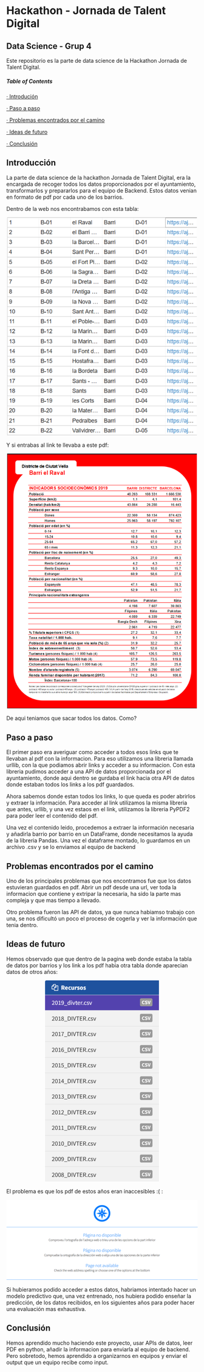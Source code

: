 # Hackathon - Jornada de Talent Digital 
## Data Science - Grup 4 
Este repositorio es la parte de data science de la Hackathon Jornada de Talent Digital.

##### Table of Contents  
[· Introdución](#Introducción)

[· Paso a paso](#Pasoapaso)

[· Problemas encontrados por el camino](#problemas)

[· Ideas de futuro](#ideas)

[· Conclusión](#conclusion)

<a name="Introducción"/>

## Introducción

La parte de data science de la hackathon Jornada de Talent Digital, era la encargada de recoger todos los datos proporcionados por el ayuntamiento, transformarlos y prepararlos para el equipo de Backend. Estos datos venian en formato de pdf por cada uno de los barrios.

Dentro de la web nos encontrabamos con esta tabla:

<p align="center">
  <img src="/Addings/tabla_datos.png" style="width:500px; aling:center;"/>
</p>

Y si entrabas al link te llevaba a este pdf:

<p align="center">
  <img src="/Addings/Datos.PNG" style="width:500px; aling:center;"/>
</p>

De aqui teniamos que sacar todos los datos. Como?

<a name="Pasoapaso"/>

## Paso a paso

El primer paso era averiguar como acceder a todos esos links que te llevaban al pdf con la informacion. Para eso utilizamos una libreria llamada urllib, con la que podiamos abrir links y acceder a su informacion. Con esta libreria pudimos acceder a una API de datos proporcionada por el ayuntamiento, donde aqui dentro se gurdaba el link hacia otra API de datos donde estaban todos los links a los pdf guardados.

Ahora sabemos donde estan todos los links, lo que queda es poder abrirlos y extraer la información. Para acceder al link utilizamos la misma libreria que antes, urllib, y una vez estaos en el link, utilizamos la libreria PyPDF2 para poder leer el contenido del pdf. 

Una vez el contenido leido, procedemos a extraer la información necesaria y añadirla barrio por barrio en un DataFrame, donde necesitamos la ayuda de la libreria Pandas. Una vez el dataframe montado, lo guardamos en un archivo .csv y se lo enviamos al equipo de backend

<a name="problemas"/>

## Problemas encontrados por el camino

Uno de los principales problemas que nos encontramos fue que los datos estuvieran guardados en pdf. Abrir un pdf desde una url, ver toda la informacion que contiene y extripar la necesaria, ha sido la parte mas compleja y que mas tiempo a llevado.

Otro problema fueron las API de datos, ya que nunca habiamso trabajo con una, se nos dificultó un poco el proceso de cogerla y ver la información que tenia dentro.

<a name="ideas"/>

## Ideas de futuro

Hemos observado que que dentro de la pagina web donde estaba la tabla de datos por barrios y los link a los pdf habia otra tabla donde aparecian datos de otros años:

<p align="center">
  <img src="/Addings/años.png" style="width:300px; aling:center;"/>
</p>

El problema es que los pdf de estos años eran inaccesibles :( :

<p align="center">
  <img src="/Addings/no.PNG" style="width:800px; aling:center;"/>
</p>

Si hubieramos podido acceder a estos datos, habriamos intentado hacer un modelo predictivo que, una vez entrenado, nos hubiera podido enseñar la predicción, de los datos recibidos, en los siguientes años para poder hacer una evaluación mas exhaustiva.

<a name="conclusion"/>

## Conclusión

Hemos aprendido mucho haciendo este proyecto, usar APIs de datos, leer PDF en python, añadir la informacion para enviarla al equipo de backend. Pero sobretodo, hemos aprendido a organizarnos en equipos y enviar el output que un equipo recibe como input.
